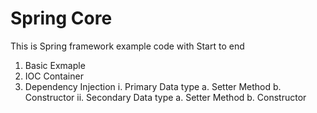 # Spring Core 
This is Spring framework example code with Start to end 
1. Basic Exmaple 
2. IOC Container 
3. Dependency Injection
  i. Primary Data type 
      a. Setter Method
      b. Constructor 
 ii. Secondary Data type 
      a. Setter Method
      b. Constructor 

